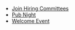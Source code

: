 * [Join Hiring Committees](#join-hiring-committees)
* [Pub Night](#pub-night)
* [Welcome Event](#welcome-event)
